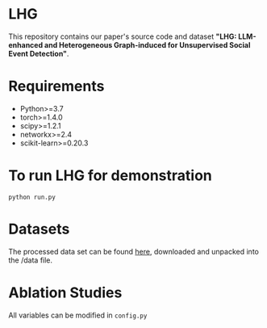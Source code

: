# LHG
This repository contains our paper's source code and dataset **"LHG: LLM-enhanced and Heterogeneous Graph-induced for Unsupervised Social Event Detection"**.

# Requirements
* Python>=3.7
* torch>=1.4.0
* scipy>=1.2.1
* networkx>=2.4
* scikit-learn>=0.20.3

# To run LHG for demonstration
```python run.py```

# Datasets
The processed data set can be found [here](https://github.com/alaa-a-a/kawarith), downloaded and unpacked into the /data file.


# Ablation Studies
All variables can be modified in ```config.py```
